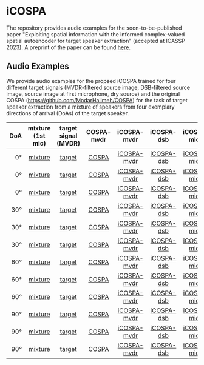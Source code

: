 # iCOSPA
The repository provides audio examples for the soon-to-be-published paper "Exploiting spatial information with the informed complex-valued spatial autoencoder for target speaker extraction" (accepted at ICASSP 2023). A preprint of the paper can be found [here](https://arxiv.org/abs/2210.15512).

## Audio Examples
We provide audio examples for the propsed iCOSPA trained for four different target signals (MVDR-filtered source image, DSB-filtered source image, source image at first microphone, dry source) and the original COSPA (https://github.com/ModarHalimeh/COSPA) for the task of target speaker extraction from a mixture of speakers from four exemplary directions of arrival (DoAs) of the target speaker.

DoA | mixture (1st mic) | target signal (MVDR) | COSPA-mvdr | iCOSPA-mvdr | iCOSPA-dsb | iCOSPA-mic1 | iCOSPA-dry|
-----: |:-------:|:-------:|:-------:|:-------:|:-------:|:-------:|:-------:|
0°|[mixture](https://user-images.githubusercontent.com/73232457/224972729-12c6df3b-adca-463a-b5de-4f70c0a2fcdf.mp4) | [target](https://user-images.githubusercontent.com/73232457/224972767-8b23f6e6-372d-4efc-887b-0cde6ade8e63.mp4)| [COSPA](https://user-images.githubusercontent.com/73232457/224972588-8eda5595-cba0-4673-8edc-2870b9bb2aed.mp4)|[iCOSPA-mvdr](https://user-images.githubusercontent.com/73232457/224973113-c4529730-f6a7-4c4e-b391-39686961dc85.mp4) |[iCOSPA-dsb](https://user-images.githubusercontent.com/73232457/224973148-6c938710-a30e-41a3-9572-dc0b07bac184.mp4)|[iCOSPA-mic1](https://user-images.githubusercontent.com/73232457/224973177-1417afe2-e6f1-45f6-af5a-f5def906422c.mp4)|[iCOSPA-dry](https://user-images.githubusercontent.com/73232457/224973199-1b4409b1-7c48-4cde-a654-de2439204312.mp4)|
0°| [mixture](https://user-images.githubusercontent.com/73232457/224975776-d1c6b743-32d7-4874-b3c4-69f6a48ebd06.mp4)| [target](https://user-images.githubusercontent.com/73232457/224975802-7e8582a6-0d83-4e6e-9134-4b55dda9861c.mp4) | [COSPA](https://user-images.githubusercontent.com/73232457/224975854-1255cbc2-0eab-456f-a089-bf9f980defc8.mp4) | [iCOSPA-mvdr](https://user-images.githubusercontent.com/73232457/224975829-37c699e2-3882-4522-9443-ff687f960644.mp4) | [iCOSPA-dsb](https://user-images.githubusercontent.com/73232457/224975881-7dab32fd-d9e3-4f7a-a4fd-ca1815c19b6c.mp4) | [iCOSPA-mic1](https://user-images.githubusercontent.com/73232457/224975904-552e7d66-cd46-421b-ab38-acfd2f43285b.mp4) | [iCOSPA-dry](https://user-images.githubusercontent.com/73232457/224975926-e6e21254-861e-46c3-b53b-ec9855196887.mp4)|
0°| [mixture](https://user-images.githubusercontent.com/73232457/224976091-7f56c1f9-40ad-43e7-b1d1-e12783c99635.mp4)| [target](https://user-images.githubusercontent.com/73232457/224976110-f8cf1127-3ab5-4c8c-beb7-786d4fa523f5.mp4) | [COSPA](https://user-images.githubusercontent.com/73232457/224976128-4803e76e-0230-4421-a32a-cdf9eeb8acc8.mp4) | [iCOSPA-mvdr](https://user-images.githubusercontent.com/73232457/224976155-fdb3e803-0cce-4f0f-a208-2e21a2b1c03e.mp4) | [iCOSPA-dsb](https://user-images.githubusercontent.com/73232457/224976171-574d702f-ff0d-46d0-8716-c58077416dd5.mp4) | [iCOSPA-mic1](https://user-images.githubusercontent.com/73232457/224976201-5604cbd0-065a-455e-8403-80e62e840ac3.mp4) | [iCOSPA-dry](https://user-images.githubusercontent.com/73232457/224976214-21689af3-09c1-4367-b80b-0989066e1092.mp4) |
30°| [mixture](https://user-images.githubusercontent.com/73232457/224976383-69f0de6a-7900-4bc7-970d-e570cd33d653.mp4) | [target](https://user-images.githubusercontent.com/73232457/224976401-9f972ca7-cbd0-486d-b86f-2863ba29615c.mp4) | [COSPA](https://user-images.githubusercontent.com/73232457/224976423-b9652f4f-0900-4e67-b7ad-82ce7703048f.mp4) | [iCOSPA-mvdr](https://user-images.githubusercontent.com/73232457/224976448-47bdfbb6-bbbd-48bb-8077-9c87c63ff55d.mp4) | [iCOSPA-dsb](https://user-images.githubusercontent.com/73232457/224976475-e4eae30c-3acf-4fb8-aa69-2e7a9e05375a.mp4) | [iCOSPA-mic1](https://user-images.githubusercontent.com/73232457/224976488-c10fe61f-6370-43b1-9362-e2a0087b21bb.mp4) | [iCOSPA-dry](https://user-images.githubusercontent.com/73232457/224976514-4ffd2a3e-384d-4596-914e-f6afabf76513.mp4) |
30°| [mixture](https://user-images.githubusercontent.com/73232457/224976547-e7b64755-a981-4021-8b30-b747f4a401e5.mp4) | [target](https://user-images.githubusercontent.com/73232457/224976571-c242951b-03cf-4d15-a8d6-3c7a5fd87545.mp4) | [COSPA](https://user-images.githubusercontent.com/73232457/224976593-64e418c0-6e2f-4943-8838-0daa2c015a66.mp4) | [iCOSPA-mvdr](https://user-images.githubusercontent.com/73232457/224976614-a11a27e4-5039-4da6-85e7-d4e9e00c5bd1.mp4) | [iCOSPA-dsb](https://user-images.githubusercontent.com/73232457/224976631-fee067c5-2886-4469-9a0d-1918acd57fda.mp4) | [iCOSPA-mic1](https://user-images.githubusercontent.com/73232457/224976651-e0a3318c-6dfd-4aef-8f64-9506dc4a7b39.mp4) | [iCOSPA-dry](https://user-images.githubusercontent.com/73232457/224976667-28842174-b496-431e-9976-d1a6172daec9.mp4) |
30°| [mixture](https://user-images.githubusercontent.com/73232457/224976684-cc1bd454-b3f2-4e16-97d7-193cd3e40b50.mp4) | [target](https://user-images.githubusercontent.com/73232457/224976696-8c7d1f3d-4cff-4eea-9ea5-84d07c07dc57.mp4) | [COSPA](https://user-images.githubusercontent.com/73232457/224976724-15a3d2f2-3315-4c0c-a2d6-b7520bc89c2d.mp4) | [iCOSPA-mvdr](https://user-images.githubusercontent.com/73232457/224976745-ab594c0d-d08c-4041-9752-875ac93262e8.mp4) | [iCOSPA-dsb](https://user-images.githubusercontent.com/73232457/224976778-0dc5b579-04a9-4a44-be04-587456078440.mp4) | [iCOSPA-mic1](https://user-images.githubusercontent.com/73232457/224976827-b7e3e020-0491-47ca-b612-e2d1d19d4b25.mp4) | [iCOSPA-dry](https://user-images.githubusercontent.com/73232457/224976853-a0974a7b-f6db-40a0-a593-4c49d6200571.mp4) |
60°| [mixture](https://user-images.githubusercontent.com/73232457/224977278-9cbb56fd-3739-4275-b95d-7657c51128eb.mp4) | [target](https://user-images.githubusercontent.com/73232457/224977301-d60967d4-dbb9-45df-b2ab-a5037a371d58.mp4) | [COSPA](https://user-images.githubusercontent.com/73232457/224977318-fbd2ca9a-1179-4106-b72b-0d43c356f7f4.mp4) | [iCOSPA-mvdr](https://user-images.githubusercontent.com/73232457/224977334-0437f005-75ff-47ed-8771-71caa59342e2.mp4) | [iCOSPA-dsb](https://user-images.githubusercontent.com/73232457/224977347-90c1fa08-f07a-4de4-9326-f88764423326.mp4) | [iCOSPA-mic1](https://user-images.githubusercontent.com/73232457/224977363-b07f0699-7471-49cb-886e-1a65e7c6ab00.mp4) | [iCOSPA-dry](https://user-images.githubusercontent.com/73232457/224977387-6d279217-219b-4c2b-be53-8d819b8bdf7b.mp4) |
60°| [mixture](https://user-images.githubusercontent.com/73232457/224977400-543ced44-41e3-458d-aa4c-2b73a61bedfb.mp4) | [target](https://user-images.githubusercontent.com/73232457/224977410-aec70b26-e104-409c-a5f5-2348bed6d294.mp4) | [COSPA](https://user-images.githubusercontent.com/73232457/224977437-08504b33-b745-49c5-b76d-7fbf753f0f0b.mp4) | [iCOSPA-mvdr](https://user-images.githubusercontent.com/73232457/224977467-bb3504fc-404e-4239-ac65-d760897aff5d.mp4) | [iCOSPA-dsb](https://user-images.githubusercontent.com/73232457/224977481-a98ebf9d-36d0-4fe7-ad8f-21abdcf7b7e8.mp4) | [iCOSPA-mic1](https://user-images.githubusercontent.com/73232457/224977496-44f687a8-5e92-468c-ba46-f17e365188b2.mp4) | [iCOSPA-dry](https://user-images.githubusercontent.com/73232457/224977519-c899810a-b9d0-41e1-b3f7-57a0a2717f6e.mp4) |
60°| [mixture](https://user-images.githubusercontent.com/73232457/224977536-df196065-83ed-433f-915c-96fc8242cb49.mp4) | [target](https://user-images.githubusercontent.com/73232457/224977551-59cfdf01-7f7c-435f-a638-4964826b5ff5.mp4) | [COSPA](https://user-images.githubusercontent.com/73232457/224977570-7bcbba60-8c96-4491-a242-1ec900ba5a26.mp4) | [iCOSPA-mvdr](https://user-images.githubusercontent.com/73232457/224977587-cef87e7f-5728-42e5-9094-4dbf7f3ceb22.mp4) | [iCOSPA-dsb](https://user-images.githubusercontent.com/73232457/224977615-3f80fd64-6b33-427b-be38-c00b23f1dcfd.mp4) | [iCOSPA-mic1](https://user-images.githubusercontent.com/73232457/224977637-2694173e-1504-4eee-8eee-e6de34522295.mp4) | [iCOSPA-dry](https://user-images.githubusercontent.com/73232457/224977649-0561841f-71fa-4791-9110-be1da7973dd0.mp4) |
90°| [mixture](https://user-images.githubusercontent.com/73232457/224978234-e8fc257a-e221-4ec5-af68-5b97638e5019.mp4) | [target](https://user-images.githubusercontent.com/73232457/224978276-14448d13-cf3e-491e-8a5f-5cc7aae4ca79.mp4) | [COSPA](https://user-images.githubusercontent.com/73232457/224978323-f9967853-c965-40d8-a614-07c7d73ef529.mp4) | [iCOSPA-mvdr](https://user-images.githubusercontent.com/73232457/224978356-3cfbdfc9-1962-4e90-b6ea-9838066aa619.mp4) | [iCOSPA-dsb](https://user-images.githubusercontent.com/73232457/224978400-db2a603a-359c-416a-bd7d-c460a9c63e1e.mp4) | [iCOSPA-mic1](https://user-images.githubusercontent.com/73232457/224978430-fd5ce61e-2f14-453b-b966-a7810980235c.mp4) | [iCOSPA-dry](https://user-images.githubusercontent.com/73232457/224978462-c2373b64-c16b-40cb-b5f7-51287874fb1e.mp4) |
90°| [mixture](https://user-images.githubusercontent.com/73232457/224978516-08d85664-2f53-4d11-81b8-f6f64237efba.mp4) | [target](https://user-images.githubusercontent.com/73232457/224978551-0ccc09fd-cee6-48f5-9b7d-812d59f1c68d.mp4) | [COSPA](https://user-images.githubusercontent.com/73232457/224978585-187c2a18-b895-4a38-9057-1b8b99dc4c36.mp4) | [iCOSPA-mvdr](https://user-images.githubusercontent.com/73232457/224978616-f3f35898-71c5-44db-a8f1-729ee2a4e14b.mp4) | [iCOSPA-dsb](https://user-images.githubusercontent.com/73232457/224978649-66c9672c-2102-464f-a079-edd722c4f5e3.mp4) | [iCOSPA-mic1](https://user-images.githubusercontent.com/73232457/224978686-2e23781c-2641-4096-8db9-70b34e038da5.mp4) | [iCOSPA-dry](https://user-images.githubusercontent.com/73232457/224978718-1e629b5b-662e-459c-b51a-4229e77d41dd.mp4) |
90°| [mixture](https://user-images.githubusercontent.com/73232457/224978763-d1e08bd9-a4a0-47d1-9561-c75810db19a8.mp4) | [target](https://user-images.githubusercontent.com/73232457/224978800-b8774cf7-9b86-4baf-80e4-2d4f721c63a2.mp4) | [COSPA](https://user-images.githubusercontent.com/73232457/224978859-5f5d3bb9-88dd-4f46-bca2-542750761e7b.mp4) | [iCOSPA-mvdr](https://user-images.githubusercontent.com/73232457/224978894-9621bfae-e527-4018-aea7-512546479fd8.mp4) | [iCOSPA-dsb](https://user-images.githubusercontent.com/73232457/224978927-e01d2515-2a28-4d1d-ba7e-2f3e89c1bb5a.mp4) | [iCOSPA-mic1](https://user-images.githubusercontent.com/73232457/224978954-e90c74b2-6b41-42d1-adec-f21352724e8d.mp4) | [iCOSPA-dry](https://user-images.githubusercontent.com/73232457/224978982-35dbd6dd-b2de-4162-99e3-4a21509c9a08.mp4) |
